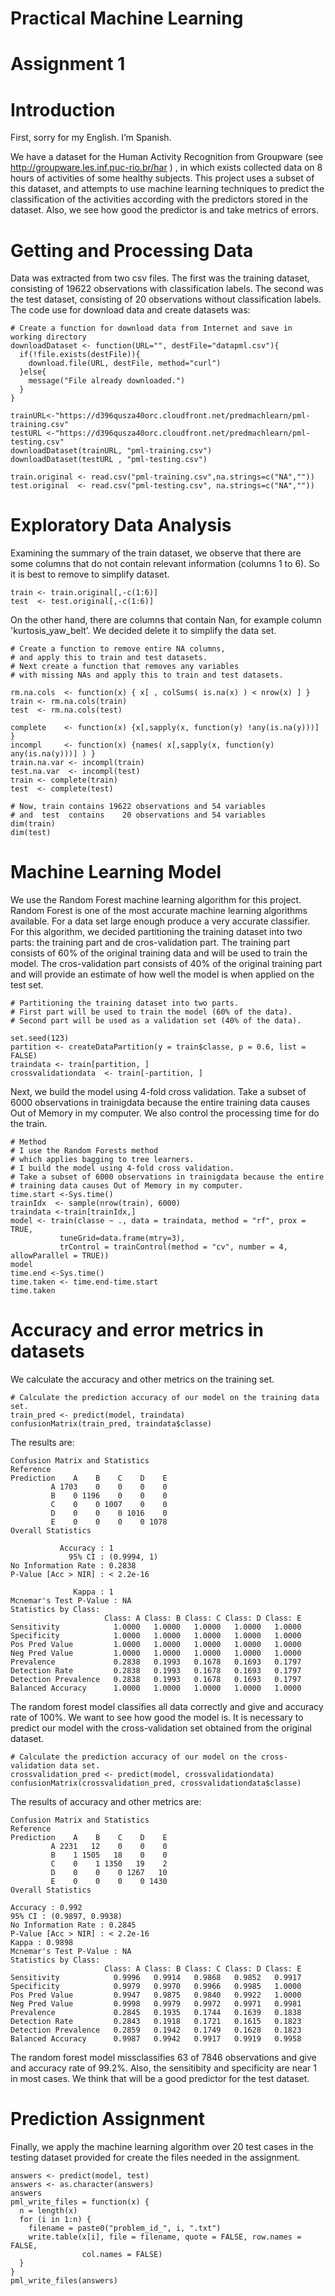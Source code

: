 

Practical Machine Learning
==========================

Assignment 1
============

Introduction
============

First, sorry for my English. I’m Spanish.

We have a dataset for the Human Activity Recognition from Groupware (see http://groupware.les.inf.puc-rio.br/har ) ,  in which exists collected data on 8 hours of activities of some healthy subjects.
This project uses a subset of this dataset, and attempts to use machine learning techniques to predict the classification of the activities according with the predictors stored in the dataset. Also, we see how good the predictor is and take metrics of errors.

Getting and Processing Data
===========================

Data was extracted from two csv files. The first was the training dataset, consisting of 19622 observations with classification labels. The second was the test dataset, consisting of 20 observations without classification labels.
The code use for download data and create datasets was:

    # Create a function for download data from Internet and save in working directory
    downloadDataset <- function(URL="", destFile="datapml.csv"){
      if(!file.exists(destFile)){
        download.file(URL, destFile, method="curl")
      }else{
        message("File already downloaded.")
      }
    }

    trainURL<-"https://d396qusza40orc.cloudfront.net/predmachlearn/pml-training.csv"
    testURL <-"https://d396qusza40orc.cloudfront.net/predmachlearn/pml-testing.csv"
    downloadDataset(trainURL, "pml-training.csv")
    downloadDataset(testURL , "pml-testing.csv")

    train.original <- read.csv("pml-training.csv",na.strings=c("NA",""))
    test.original  <- read.csv("pml-testing.csv", na.strings=c("NA",""))


Exploratory Data Analysis
=========================

Examining the summary of the train dataset, we observe that there are some columns that do not contain relevant information (columns 1 to 6). So it is best to remove to simplify dataset. 

    train <- train.original[,-c(1:6)]
    test  <- test.original[,-c(1:6)]

On the other hand, there are columns that contain Nan, for example column 'kurtosis_yaw_belt'. We decided delete it to simplify the data set.

    # Create a function to remove entire NA columns, 
    # and apply this to train and test datasets.
    # Next create a function that removes any variables 
    # with missing NAs and apply this to train and test datasets.

    rm.na.cols  <- function(x) { x[ , colSums( is.na(x) ) < nrow(x) ] }
    train <- rm.na.cols(train)
    test  <- rm.na.cols(test)

    complete    <- function(x) {x[,sapply(x, function(y) !any(is.na(y)))] }
    incompl     <- function(x) {names( x[,sapply(x, function(y) any(is.na(y)))] ) }
    train.na.var <- incompl(train)
    test.na.var  <- incompl(test)
    train <- complete(train)
    test  <- complete(test)

    # Now, train contains 19622 observations and 54 variables
    # and  test  contains    20 observations and 54 variables
    dim(train)
    dim(test)



Machine Learning Model
======================

We use the Random Forest machine learning algorithm for this project.
Random Forest is one of the most accurate machine learning algorithms available. For a data set large enough produce a very accurate classifier.
For this algorithm, we decided partitioning the training dataset into two parts: the training part and de cros-validation part. The training part consists of 60% of the original training data and will be used to train the model. The cros-validation part consists of 40% of the original training part and will provide an estimate of how well the model is when applied on the test set.

    # Partitioning the training dataset into two parts. 
    # First part will be used to train the model (60% of the data).
    # Second part will be used as a validation set (40% of the data).

    set.seed(123)
    partition <- createDataPartition(y = train$classe, p = 0.6, list = FALSE)
    traindata <- train[partition, ]
    crossvalidationdata  <- train[-partition, ]

Next, we build the model using 4-fold cross validation. 
Take a subset of 6000 observations in trainigdata because the entire 
training data causes Out of Memory in my computer. We also control the processing time for do the train.

    # Method
    # I use the Random Forests method 
    # which applies bagging to tree learners. 
    # I build the model using 4-fold cross validation. 
    # Take a subset of 6000 observations in trainigdata because the entire 
    # training data causes Out of Memory in my computer.
    time.start <-Sys.time()
    trainIdx  <- sample(nrow(train), 6000)
    traindata <-train[trainIdx,]
    model <- train(classe ~ ., data = traindata, method = "rf", prox = TRUE, 
               tuneGrid=data.frame(mtry=3),
               trControl = trainControl(method = "cv", number = 4, allowParallel = TRUE))
    model
    time.end <-Sys.time()
    time.taken <- time.end-time.start
    time.taken

Accuracy and error metrics in datasets
======================================

We calculate the accuracy and other metrics on the training set. 

    # Calculate the prediction accuracy of our model on the training data set.
    train_pred <- predict(model, traindata)
    confusionMatrix(train_pred, traindata$classe)

The results are:

    Confusion Matrix and Statistics
    Reference
    Prediction    A    B    C    D    E
             A 1703    0    0    0    0
             B    0 1196    0    0    0
             C    0    0 1007    0    0
             D    0    0    0 1016    0
             E    0    0    0    0 1078
    Overall Statistics
                                     
               Accuracy : 1          
                 95% CI : (0.9994, 1)
    No Information Rate : 0.2838     
    P-Value [Acc > NIR] : < 2.2e-16  
                                     
                  Kappa : 1          
    Mcnemar's Test P-Value : NA         
    Statistics by Class:
                         Class: A Class: B Class: C Class: D Class: E
    Sensitivity            1.0000   1.0000   1.0000   1.0000   1.0000
    Specificity            1.0000   1.0000   1.0000   1.0000   1.0000
    Pos Pred Value         1.0000   1.0000   1.0000   1.0000   1.0000
    Neg Pred Value         1.0000   1.0000   1.0000   1.0000   1.0000
    Prevalence             0.2838   0.1993   0.1678   0.1693   0.1797
    Detection Rate         0.2838   0.1993   0.1678   0.1693   0.1797
    Detection Prevalence   0.2838   0.1993   0.1678   0.1693   0.1797
    Balanced Accuracy      1.0000   1.0000   1.0000   1.0000   1.0000

The random forest model classifies all data correctly and give and accuracy rate of 100%.
We want to see how good the model is. It is necessary to predict our model with the cross-validation set obtained from the original dataset. 

    # Calculate the prediction accuracy of our model on the cross-validation data set.
    crossvalidation_pred <- predict(model, crossvalidationdata)
    confusionMatrix(crossvalidation_pred, crossvalidationdata$classe)

The results of accuracy and other metrics are:

    Confusion Matrix and Statistics
    Reference
    Prediction    A    B    C    D    E
             A 2231   12    0    0    0
             B    1 1505   18    0    0
             C    0    1 1350   19    2
             D    0    0    0 1267   10
             E    0    0    0    0 1430
    Overall Statistics
                      
    Accuracy : 0.992           
    95% CI : (0.9897, 0.9938)
    No Information Rate : 0.2845          
    P-Value [Acc > NIR] : < 2.2e-16       
    Kappa : 0.9898          
    Mcnemar's Test P-Value : NA              
    Statistics by Class:
                         Class: A Class: B Class: C Class: D Class: E
    Sensitivity            0.9996   0.9914   0.9868   0.9852   0.9917
    Specificity            0.9979   0.9970   0.9966   0.9985   1.0000
    Pos Pred Value         0.9947   0.9875   0.9840   0.9922   1.0000
    Neg Pred Value         0.9998   0.9979   0.9972   0.9971   0.9981
    Prevalence             0.2845   0.1935   0.1744   0.1639   0.1838
    Detection Rate         0.2843   0.1918   0.1721   0.1615   0.1823
    Detection Prevalence   0.2859   0.1942   0.1749   0.1628   0.1823
    Balanced Accuracy      0.9987   0.9942   0.9917   0.9919   0.9958

The random forest model missclassifies 63 of 7846 observations and give and accuracy rate of 99.2%. Also, the sensitibity and specificity are near 1 in most cases. We think that will be a good predictor for the test dataset. 

Prediction Assignment
=====================
Finally, we apply the machine learning algorithm over 20 test cases in the testing dataset provided for create the files needed in the assignment.

    answers <- predict(model, test)
    answers <- as.character(answers)
    answers
    pml_write_files = function(x) {
      n = length(x)
      for (i in 1:n) {
        filename = paste0("problem_id_", i, ".txt")
        write.table(x[i], file = filename, quote = FALSE, row.names = FALSE, 
                    col.names = FALSE)
      }
    }
    pml_write_files(answers)
